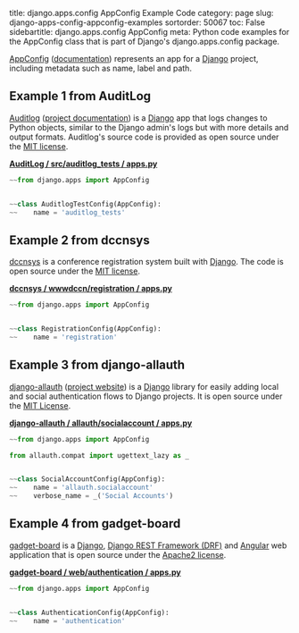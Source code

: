 title: django.apps.config AppConfig Example Code
category: page
slug: django-apps-config-appconfig-examples
sortorder: 50067
toc: False
sidebartitle: django.apps.config AppConfig
meta: Python code examples for the AppConfig class that is part of Django's django.apps.config package.


[AppConfig](https://github.com/django/django/blob/master/django/apps/config.py)
([documentation](https://docs.djangoproject.com/en/stable/ref/applications/#django.apps.AppConfig))
represents an app for a [Django](/django.html) project, including
metadata such as name, label and path.


## Example 1 from AuditLog
[Auditlog](https://github.com/jjkester/django-auditlog)
([project documentation](https://django-auditlog.readthedocs.io/en/latest/))
is a [Django](/django.html) app that logs changes to Python objects,
similar to the Django admin's logs but with more details and
output formats. Auditlog's source code is provided as open source under the
[MIT license](https://github.com/jjkester/django-auditlog/blob/master/LICENSE).

[**AuditLog / src/auditlog_tests / apps.py**](https://github.com/jjkester/django-auditlog/blob/master/src/auditlog_tests/apps.py)

```python
~~from django.apps import AppConfig


~~class AuditlogTestConfig(AppConfig):
~~    name = 'auditlog_tests'
```


## Example 2 from dccnsys
[dccnsys](https://github.com/dccnconf/dccnsys) is a conference registration
system built with [Django](/django.html). The code is open source under the
[MIT license](https://github.com/dccnconf/dccnsys/blob/master/LICENSE).

[**dccnsys / wwwdccn/registration / apps.py**](https://github.com/dccnconf/dccnsys/blob/master/wwwdccn/registration/apps.py)

```python
~~from django.apps import AppConfig


~~class RegistrationConfig(AppConfig):
~~    name = 'registration'
```


## Example 3 from django-allauth
[django-allauth](https://github.com/pennersr/django-allauth)
([project website](https://www.intenct.nl/projects/django-allauth/)) is a
[Django](/django.html) library for easily adding local and social authentication
flows to Django projects. It is open source under the
[MIT License](https://github.com/pennersr/django-allauth/blob/master/LICENSE).
         

[**django-allauth / allauth/socialaccount / apps.py**](https://github.com/pennersr/django-allauth/blob/master/allauth/socialaccount/apps.py)

```python
~~from django.apps import AppConfig

from allauth.compat import ugettext_lazy as _


~~class SocialAccountConfig(AppConfig):
~~    name = 'allauth.socialaccount'
~~    verbose_name = _('Social Accounts')
```


## Example 4 from gadget-board
[gadget-board](https://github.com/mik4el/gadget-board) is a
[Django](/django.html),
[Django REST Framework (DRF)](/django-rest-framework-drf.html) and
[Angular](/angular.html) web application that is open source under the
[Apache2 license](https://github.com/mik4el/gadget-board/blob/master/LICENSE).

[**gadget-board / web/authentication / apps.py**](https://github.com/mik4el/gadget-board/blob/master/web/authentication/apps.py)

```python
~~from django.apps import AppConfig


~~class AuthenticationConfig(AppConfig):
~~    name = 'authentication'
```

